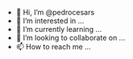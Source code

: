- 👋 Hi, I’m @pedrocesars
- 👀 I’m interested in ...
- 🌱 I’m currently learning ...
- 💞️ I’m looking to collaborate on ...
- 📫 How to reach me ...

<!---
pedrocesars/pedrocesars is a ✨ special ✨ repository because its `README.md` (this file) appears on your GitHub profile.
You can click the Preview link to take a look at your changes.
--->
